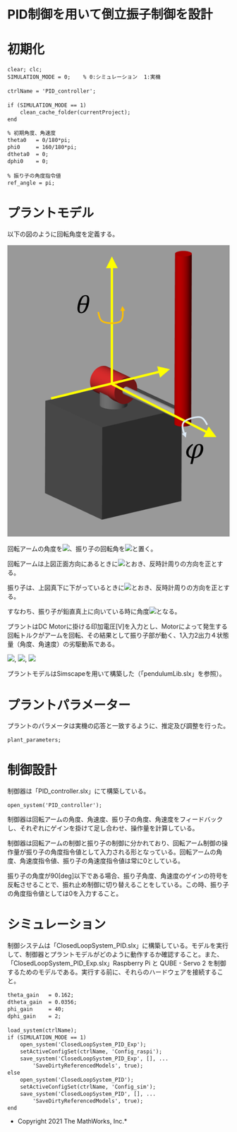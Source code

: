 # PID制御を用いて倒立振子制御を設計
# 初期化

```matlab:Code
clear; clc;
SIMULATION_MODE = 0;    % 0:シミュレーション  1:実機

ctrlName = 'PID_controller';

if (SIMULATION_MODE == 1)
    clean_cache_folder(currentProject);    
end

```


```matlab:Code
% 初期角度、角速度
theta0   = 0/180*pi;
phi0     = 160/180*pi;
dtheta0  = 0;
dphi0    = 0;

% 振り子の角度指令値
ref_angle = pi;
```

# プラントモデル 


以下の図のように回転角度を定義する。




![image_0.png](design_PID_control_ja_md_images/image_0.png)




回転アームの角度を<img src="https://latex.codecogs.com/gif.latex?\inline&space;\theta"/>、振り子の回転角を<img src="https://latex.codecogs.com/gif.latex?\inline&space;\varphi"/>と置く。




回転アームは上図正面方向にあるときに<img src="https://latex.codecogs.com/gif.latex?\inline&space;\theta&space;=0\left\lbrack&space;\deg&space;\right\rbrack"/>とおき、反時計周りの方向を正とする。




振り子は、上図真下に下がっているときに<img src="https://latex.codecogs.com/gif.latex?\inline&space;\varphi&space;=0\left\lbrack&space;\deg&space;\right\rbrack"/>とおき、反時計周りの方向を正とする。




すなわち、振り子が鉛直真上に向いている時に角度<img src="https://latex.codecogs.com/gif.latex?\inline&space;\varphi&space;=180\left\lbrack&space;\deg&space;\right\rbrack"/>となる。




プラントはDC Motorに掛ける印加電圧[V]を入力とし、Motorによって発生する回転トルクがアームを回転、その結果として振り子部が動く、1入力2出力４状態量（角度、角速度）の劣駆動系である。




<img src="https://latex.codecogs.com/gif.latex?\inline&space;y={\left\lbrack&space;\begin{array}{cc}
\theta&space;&space;&&space;\varphi&space;
\end{array}\right\rbrack&space;}^T"/>, <img src="https://latex.codecogs.com/gif.latex?\inline&space;x={\left\lbrack&space;\begin{array}{cccc}
\theta&space;&space;&&space;\varphi&space;&space;&&space;\dot{\theta}&space;&space;&&space;\dot{\varphi}&space;
\end{array}\right\rbrack&space;}^T"/>, <img src="https://latex.codecogs.com/gif.latex?\inline&space;u=V"/>




プラントモデルはSimscapeを用いて構築した（「pendulumLib.slx」を参照）。


# プラントパラメーター


プラントのパラメータは実機の応答と一致するように、推定及び調整を行った。



```matlab:Code
plant_parameters;
```

# 制御設計


制御器は「PID_controller.slx」にて構築している。



```matlab:Code
open_system('PID_controller');
```



制御器は回転アームの角度、角速度、振り子の角度、角速度をフィードバックし、それぞれにゲインを掛けて足し合わせ、操作量を計算している。




制御器は回転アームの制御と振り子の制御に分かれており、回転アーム制御の操作量が振り子の角度指令値として入力される形となっている。回転アームの角度、角速度指令値、振り子の角速度指令値は常に0としている。




振り子の角度が90[deg]以下である場合、振り子角度、角速度のゲインの符号を反転させることで、振れ止め制御に切り替えることをしている。この時、振り子の角度指令値としては0を入力すること。


# シミュレーション


制御システムは「ClosedLoopSystem_PID.slx」に構築している。モデルを実行して、制御器とプラントモデルがどのように動作するか確認すること。また、「ClosedLoopSystem_PID_Exp.slx」Raspberry Pi と QUBE - Servo 2 を制御するためのモデルである。実行する前に、それらのハードウェアを接続すること。



```matlab:Code
theta_gain   = 0.162;
dtheta_gain  = 0.0356;
phi_gain     = 40;
dphi_gain    = 2;

load_system(ctrlName);
if (SIMULATION_MODE == 1)
    open_system('ClosedLoopSystem_PID_Exp');
    setActiveConfigSet(ctrlName, 'Config_raspi');
    save_system('ClosedLoopSystem_PID_Exp', [], ...
        'SaveDirtyReferencedModels', true);
else
    open_system('ClosedLoopSystem_PID');
    setActiveConfigSet(ctrlName, 'Config_sim');
    save_system('ClosedLoopSystem_PID', [], ...
        'SaveDirtyReferencedModels', true);
end

```

  


* Copyright 2021 The MathWorks, Inc.*



